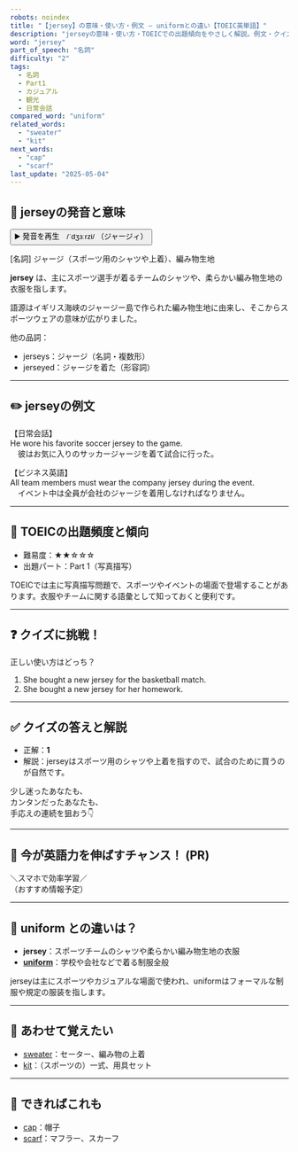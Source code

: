 ```yaml
---
robots: noindex
title: "【jersey】の意味・使い方・例文 ― uniformとの違い【TOEIC英単語】"
description: "jerseyの意味・使い方・TOEICでの出題傾向をやさしく解説。例文・クイズ付きでuniformとの違いもわかりやすく学べます。"
word: "jersey"
part_of_speech: "名詞"
difficulty: "2"
tags:
  - 名詞
  - Part1
  - カジュアル
  - 観光
  - 日常会話
compared_word: "uniform"
related_words:
  - "sweater"
  - "kit"
next_words:
  - "cap"
  - "scarf"
last_update: "2025-05-04"
---
```


## 🔰 jerseyの発音と意味

<button class="play-audio" onclick="playTTS('jersey')">
  <span class="play-audio-main">
    ▶️ 発音を再生　/ˈdʒɜːrzi/
  </span>
  <span class="play-audio-sub">
    （ジャージィ）
  </span>
</button>

[名詞] ジャージ（スポーツ用のシャツや上着）、編み物生地

**jersey** は、主にスポーツ選手が着るチームのシャツや、柔らかい編み物生地の衣服を指します。

語源はイギリス海峡のジャージー島で作られた編み物生地に由来し、そこからスポーツウェアの意味が広がりました。

他の品詞：  
- jerseys：ジャージ（名詞・複数形）
- jerseyed：ジャージを着た（形容詞）

---

## ✏️ jerseyの例文

【日常会話】  
He wore his favorite soccer jersey to the game.  
　彼はお気に入りのサッカージャージを着て試合に行った。

【ビジネス英語】  
All team members must wear the company jersey during the event.  
　イベント中は全員が会社のジャージを着用しなければなりません。

---

## 🎯 TOEICの出題頻度と傾向

- 難易度：★★☆☆☆
- 出題パート：Part 1（写真描写）

TOEICでは主に写真描写問題で、スポーツやイベントの場面で登場することがあります。衣服やチームに関する語彙として知っておくと便利です。

---

## ❓ クイズに挑戦！

正しい使い方はどっち？

1. She bought a new jersey for the basketball match.  
2. She bought a new jersey for her homework.

---

## ✅ クイズの答えと解説

- 正解：**1**
- 解説：jerseyはスポーツ用のシャツや上着を指すので、試合のために買うのが自然です。

少し迷ったあなたも、  
カンタンだったあなたも、  
手応えの連続を狙おう👇️

---

## 🚀 今が英語力を伸ばすチャンス！ (PR)

<div class="info-center">
＼スマホで効率学習／<br>  
（おすすめ情報予定）
</div>

---

## 🤔  uniform との違いは？

- **jersey**：スポーツチームのシャツや柔らかい編み物生地の衣服
- **[uniform](/word/uniform)**：学校や会社などで着る制服全般

jerseyは主にスポーツやカジュアルな場面で使われ、uniformはフォーマルな制服や規定の服装を指します。

---

## 🧩 あわせて覚えたい

- [sweater](/word/sweater)：セーター、編み物の上着
- [kit](/word/kit)：（スポーツの）一式、用具セット

---

## 📖 できればこれも

- [cap](/word/cap)：帽子
- [scarf](/word/scarf)：マフラー、スカーフ

<!-- cvid: aid35_bid05 -->
